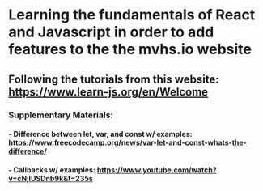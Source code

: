 # Learning the fundamentals of React and Javascript in order to add features to the the mvhs.io website

## Following the tutorials from this website: https://www.learn-js.org/en/Welcome

### Supplementary Materials:
#### - Difference between let, var, and const w/ examples: https://www.freecodecamp.org/news/var-let-and-const-whats-the-difference/
#### - Callbacks w/ examples: https://www.youtube.com/watch?v=cNjIUSDnb9k&t=235s
